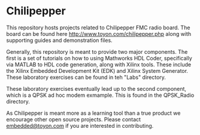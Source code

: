 Chilipepper
===========

This repository hosts projects related to Chilipepper FMC radio board. The board can be found here
http://www.toyon.com/chilipepper.php along with supporting guides and demonstration files.

Generally, this repository is meant to provide two major components. The first is a set of tutorials on how to using Mathworks HDL Coder, specifically via MATLAB to HDL code generation, along with Xilinx tools. These include the Xilinx Embedded Development Kit (EDK) and Xilinx System Generator. These laboratory exercises can be found in teh "Labs" directory.

These laboratory exercises eventually lead up to the second component, which is a QPSK ad hoc modem exmample. This is found in the QPSK_Radio directory. 

As Chilipepper is meant more as a learning tool than a true product we encourage other open source projects. Please contact embedded@toyon.com if you are interested in contributing.


